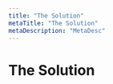 ```yaml
---
title: "The Solution"
metaTitle: "The Solution"
metaDescription: "MetaDesc"
---
```


# The Solution 

